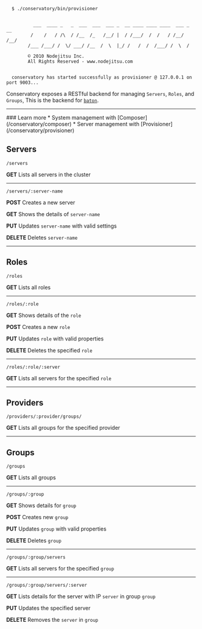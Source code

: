 
```
  $ ./conservatory/bin/provisioner 


          ___  ____ _   _  ___  ___  ___ _  __ ____ ____ ____  ___ _  __
         /    /   / /\  / /__  /_   /__/ |  / /___/  /  /   / /__/ /__/
        /___ /___/ /  \/ ___/ /__  /  \  |_/ /   /  /  /___/ /  \  /

        © 2010 Nodejitsu Inc.
        All Rights Reserved - www.nodejitsu.com


  conservatory has started successfully as provisioner @ 127.0.0.1 on port 9003...
```

Conservatory exposes a RESTful backend for managing `Servers`, `Roles`, and `Groups`, This is the backend for  [`baton`](/baton).

<hr/>
### Learn more
* System management with [Composer](/conservatory/composer)
* Server management with [Provisioner](/conservatory/provisioner)

<a name="servers"></a>
## Servers

```
/servers
```

**GET** Lists all servers in the cluster

<hr/>

```
/servers/:server-name
```

**POST** Creates a new server

**GET** Shows the details of `server-name`

**PUT** Updates `server-name` with valid settings

**DELETE** Deletes `server-name`

<hr/>

<a name="roles"></a>
## Roles

```
/roles
```

**GET** Lists all roles

<hr/>

```
/roles/:role
```

**GET** Shows details of the `role`

**POST** Creates a new `role`

**PUT** Updates `role` with valid properties

**DELETE** Deletes the specified `role`

<hr/>

```
/roles/:role/:server
```

**GET** Lists all servers for the specified `role`

<hr/>

<a name="providers"></a>
## Providers

```
/providers/:provider/groups/
```

**GET** Lists all groups for the specified provider

<hr/>

<a name="groups"></a>
## Groups

```
/groups
```

**GET** Lists all groups

<hr/>

```
/groups/:group
```

**GET** Shows details for `group`

**POST** Creates new `group`

**PUT** Updates `group` with valid properties

**DELETE** Deletes `group`

<hr/>

```
/groups/:group/servers
```

**GET** Lists all servers for the specified `group`

<hr/>

```
/groups/:group/servers/:server
```

**GET** Lists details for the server with IP `server` in group `group`

**PUT** Updates the specified server 

**DELETE** Removes the `server` in `group`

[meta:title]: <> (Conservatory API Reference)